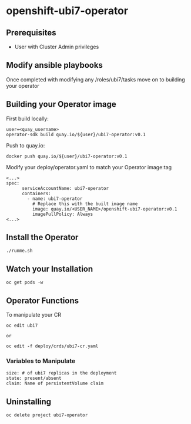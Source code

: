 # openshift-ubi7-operator

## Prerequisites
- User with Cluster Admin privileges

## Modify ansible playbooks
Once completed with modifying any /roles/ubi7/tasks move on to building your operator

## Building your Operator image

First build locally:
```
user=<quay_username>
operator-sdk build quay.io/${user}/ubi7-operator:v0.1
```

Push to quay.io:
```
docker push quay.io/${user}/ubi7-operator:v0.1
```

Modify your deploy/operator.yaml to match your Operator image:tag
```
<...>
spec:
      serviceAccountName: ubi7-operator
      containers:
        - name: ubi7-operator
          # Replace this with the built image name
          image: quay.io/<USER_NAME>/openshift-ubi7-operator:v0.1
          imagePullPolicy: Always
<...>
```

## Install the Operator
```
./runme.sh
```

## Watch your Installation
```
oc get pods -w
```

## Operator Functions

To manipulate your CR
```
oc edit ubi7

or

oc edit -f deploy/crds/ubi7-cr.yaml
```

### Variables to Manipulate
```
size: # of ubi7 replicas in the deployment
state: present/absent
claim: Name of persistentVolume claim
```

## Uninstalling
```
oc delete project ubi7-operator
```
